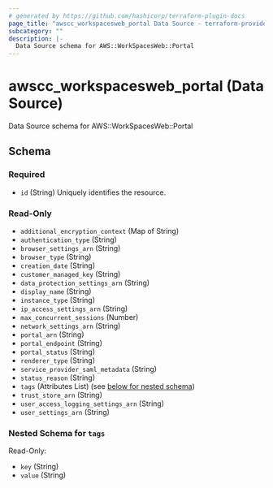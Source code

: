 ```yaml
---
# generated by https://github.com/hashicorp/terraform-plugin-docs
page_title: "awscc_workspacesweb_portal Data Source - terraform-provider-awscc"
subcategory: ""
description: |-
  Data Source schema for AWS::WorkSpacesWeb::Portal
---
```


# awscc_workspacesweb_portal (Data Source)

Data Source schema for AWS::WorkSpacesWeb::Portal



<!-- schema generated by tfplugindocs -->
## Schema

### Required

- `id` (String) Uniquely identifies the resource.

### Read-Only

- `additional_encryption_context` (Map of String)
- `authentication_type` (String)
- `browser_settings_arn` (String)
- `browser_type` (String)
- `creation_date` (String)
- `customer_managed_key` (String)
- `data_protection_settings_arn` (String)
- `display_name` (String)
- `instance_type` (String)
- `ip_access_settings_arn` (String)
- `max_concurrent_sessions` (Number)
- `network_settings_arn` (String)
- `portal_arn` (String)
- `portal_endpoint` (String)
- `portal_status` (String)
- `renderer_type` (String)
- `service_provider_saml_metadata` (String)
- `status_reason` (String)
- `tags` (Attributes List) (see [below for nested schema](#nestedatt--tags))
- `trust_store_arn` (String)
- `user_access_logging_settings_arn` (String)
- `user_settings_arn` (String)

<a id="nestedatt--tags"></a>
### Nested Schema for `tags`

Read-Only:

- `key` (String)
- `value` (String)
